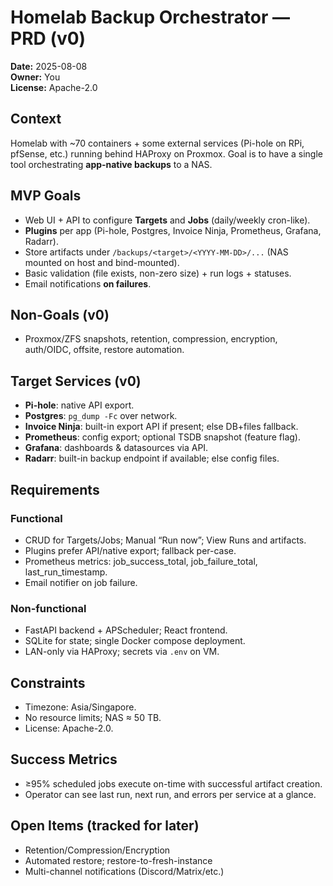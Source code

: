 # Homelab Backup Orchestrator — PRD (v0)

**Date:** 2025-08-08  
**Owner:** You  
**License:** Apache-2.0

## Context
Homelab with ~70 containers + some external services (Pi-hole on RPi, pfSense, etc.) running behind HAProxy on Proxmox. Goal is to have a single tool orchestrating **app‑native backups** to a NAS.

## MVP Goals
- Web UI + API to configure **Targets** and **Jobs** (daily/weekly cron-like).
- **Plugins** per app (Pi-hole, Postgres, Invoice Ninja, Prometheus, Grafana, Radarr).
- Store artifacts under `/backups/<target>/<YYYY-MM-DD>/...` (NAS mounted on host and bind-mounted).
- Basic validation (file exists, non-zero size) + run logs + statuses.
- Email notifications **on failures**.

## Non-Goals (v0)
- Proxmox/ZFS snapshots, retention, compression, encryption, auth/OIDC, offsite, restore automation.

## Target Services (v0)
- **Pi-hole**: native API export.
- **Postgres**: `pg_dump -Fc` over network.
- **Invoice Ninja**: built-in export API if present; else DB+files fallback.
- **Prometheus**: config export; optional TSDB snapshot (feature flag).
- **Grafana**: dashboards & datasources via API.
- **Radarr**: built-in backup endpoint if available; else config files.

## Requirements
### Functional
- CRUD for Targets/Jobs; Manual “Run now”; View Runs and artifacts.
- Plugins prefer API/native export; fallback per-case.
- Prometheus metrics: job_success_total, job_failure_total, last_run_timestamp.
- Email notifier on job failure.

### Non-functional
- FastAPI backend + APScheduler; React frontend.
- SQLite for state; single Docker compose deployment.
- LAN-only via HAProxy; secrets via `.env` on VM.

## Constraints
- Timezone: Asia/Singapore.
- No resource limits; NAS ≈ 50 TB.
- License: Apache-2.0.

## Success Metrics
- ≥95% scheduled jobs execute on-time with successful artifact creation.
- Operator can see last run, next run, and errors per service at a glance.

## Open Items (tracked for later)
- Retention/Compression/Encryption
- Automated restore; restore-to-fresh-instance
- Multi-channel notifications (Discord/Matrix/etc.)
